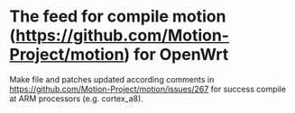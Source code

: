 # The feed for compile motion (https://github.com/Motion-Project/motion) for OpenWrt
Make file and patches updated according comments in https://github.com/Motion-Project/motion/issues/267 for success compile at ARM processors (e.g. cortex_a8).

